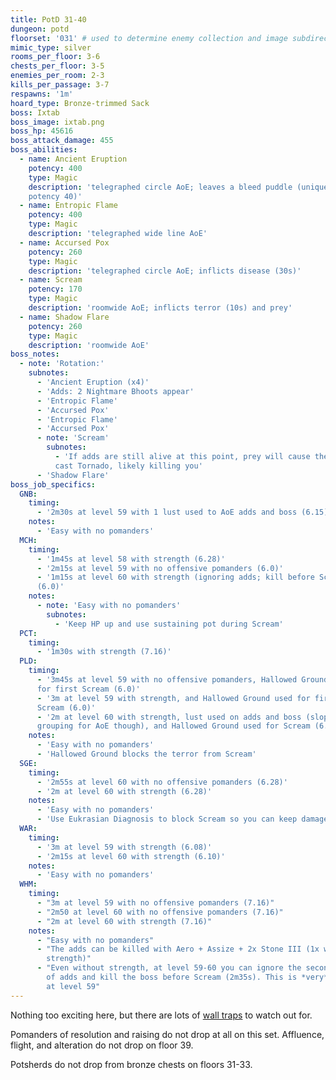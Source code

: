 ```yaml
---
title: PotD 31-40
dungeon: potd
floorset: '031' # used to determine enemy collection and image subdirectory
mimic_type: silver
rooms_per_floor: 3-6
chests_per_floor: 3-5
enemies_per_room: 2-3
kills_per_passage: 3-7
respawns: '1m'
hoard_type: Bronze-trimmed Sack
boss: Ixtab
boss_image: ixtab.png
boss_hp: 45616
boss_attack_damage: 455
boss_abilities:
  - name: Ancient Eruption
    potency: 400
    type: Magic
    description: 'telegraphed circle AoE; leaves a bleed puddle (unique DoT
    potency 40)'
  - name: Entropic Flame
    potency: 400
    type: Magic
    description: 'telegraphed wide line AoE'
  - name: Accursed Pox
    potency: 260
    type: Magic
    description: 'telegraphed circle AoE; inflicts disease (30s)'
  - name: Scream
    potency: 170
    type: Magic
    description: 'roomwide AoE; inflicts terror (10s) and prey'
  - name: Shadow Flare
    potency: 260
    type: Magic
    description: 'roomwide AoE'
boss_notes:
  - note: 'Rotation:'
    subnotes:
      - 'Ancient Eruption (x4)'
      - 'Adds: 2 Nightmare Bhoots appear'
      - 'Entropic Flame'
      - 'Accursed Pox'
      - 'Entropic Flame'
      - 'Accursed Pox'
      - note: 'Scream'
        subnotes:
          - 'If adds are still alive at this point, prey will cause them to
          cast Tornado, likely killing you'
      - 'Shadow Flare'
boss_job_specifics:
  GNB:
    timing:
      - '2m30s at level 59 with 1 lust used to AoE adds and boss (6.15)'
    notes:
      - 'Easy with no pomanders'
  MCH:
    timing:
      - '1m45s at level 58 with strength (6.28)'
      - '2m15s at level 59 with no offensive pomanders (6.0)'
      - '1m15s at level 60 with strength (ignoring adds; kill before Scream)
      (6.0)'
    notes:
      - note: 'Easy with no pomanders'
        subnotes:
          - 'Keep HP up and use sustaining pot during Scream'
  PCT:
    timing:
      - '1m30s with strength (7.16)'
  PLD:
    timing:
      - '3m45s at level 59 with no offensive pomanders, Hallowed Ground used
      for first Scream (6.0)'
      - '3m at level 59 with strength, and Hallowed Ground used for first
      Scream (6.0)'
      - '2m at level 60 with strength, lust used on adds and boss (sloppy
      grouping for AoE though), and Hallowed Ground used for Scream (6.0)'
    notes:
      - 'Easy with no pomanders'
      - 'Hallowed Ground blocks the terror from Scream'
  SGE:
    timing:
      - '2m55s at level 60 with no offensive pomanders (6.28)'
      - '2m at level 60 with strength (6.28)'
    notes:
      - 'Easy with no pomanders'
      - 'Use Eukrasian Diagnosis to block Scream so you can keep damage up'
  WAR:
    timing:
      - '3m at level 59 with strength (6.08)'
      - '2m15s at level 60 with strength (6.10)'
    notes:
      - 'Easy with no pomanders'
  WHM:
    timing:
      - "3m at level 59 with no offensive pomanders (7.16)"
      - "2m50 at level 60 with no offensive pomanders (7.16)"
      - "2m at level 60 with strength (7.16)"
    notes:
      - "Easy with no pomanders"
      - "The adds can be killed with Aero + Assize + 2x Stone III (1x with
        strength)"
      - "Even without strength, at level 59-60 you can ignore the second round
        of adds and kill the boss before Scream (2m35s). This is *very* tight
        at level 59"
---
```


Nothing too exciting here, but there are lots of
[wall traps](/wall_traps.html#potd-31-49) to watch out for.

Pomanders of resolution and raising do not drop at all on this set. Affluence,
flight, and alteration do not drop on floor 39.

Potsherds do not drop from bronze chests on floors 31-33.
